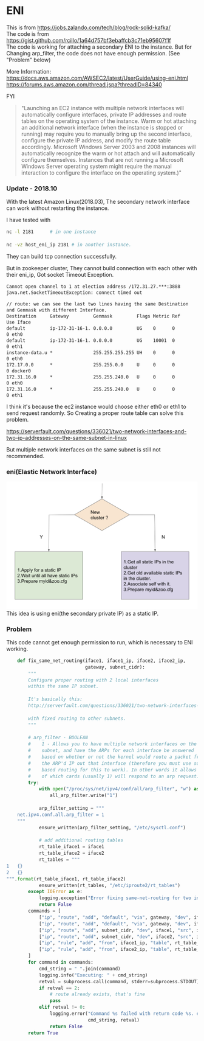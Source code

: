 # ENI
This is from https://jobs.zalando.com/tech/blog/rock-solid-kafka/  
The code is from https://gist.github.com/rcillo/1a64d757bf3ebaffcb3c71eb95607f1f  
The code is working for attaching a secondary ENI to the instance. But for Changing arp_filter, the code does not have enough permission. (See "Problem" below)

More Information:
https://docs.aws.amazon.com/AWSEC2/latest/UserGuide/using-eni.html
https://forums.aws.amazon.com/thread.jspa?threadID=84340

FYI
>"Launching an EC2 instance with multiple network interfaces will automatically configure interfaces, private IP addresses and route tables on the operating system of the instance. Warm or hot attaching an additional network interface (when the instance is stopped or running) may require you to manually bring up the second interface, configure the private IP address, and modify the route table accordingly. Microsoft Windows Server 2003 and 2008 instances will automatically recognize the warm or hot attach and will automatically configure themselves. Instances that are not running a Microsoft Windows Server operating system might require the manual interaction to configure the interface on the operating system.)"

### Update - 2018.10
With the latest Amazon Linux(2018.03), The secondary network interface can work without restarting the instance. 

I have tested with 
``` bash
nc -l 2181      # in one instance

nc -vz host_eni_ip 2181 # in another instance.
```
They can build tcp connection successfully.

But in zookeeper cluster, They cannot build connection with each other with their eni_ip, Got socket Timeout Exception.  
```
Cannot open channel to 1 at election address /172.31.27.***:3888 java.net.SocketTimeoutException: connect timed out
```  
```
// route: we can see the last two lines having the same Destination and Genmask with different Interface.
Destination     Gateway         Genmask         Flags Metric Ref    Use Iface
default         ip-172-31-16-1. 0.0.0.0         UG    0      0        0 eth0
default         ip-172-31-16-1. 0.0.0.0         UG    10001  0        0 eth1
instance-data.u *               255.255.255.255 UH    0      0        0 eth0
172.17.0.0      *               255.255.0.0     U     0      0        0 docker0
172.31.16.0     *               255.255.240.0   U     0      0        0 eth0
172.31.16.0     *               255.255.240.0   U     0      0        0 eth1
```
I think it's because the ec2 instance would choose either eth0 or eth1 to send request randomly. So Creating a proper route table can solve this problem.  

https://serverfault.com/questions/336021/two-network-interfaces-and-two-ip-addresses-on-the-same-subnet-in-linux
  
But multiple network interfaces on the same subnet is still not recommended. 
### eni(Elastic Network Interface)
![Alt text](../images/eni.png?raw=true "eni")
This idea is using eni(the secondary private IP) as a static IP.
### Problem
This code cannot get enough permission to run, which is necessary to ENI working.
``` python
    def fix_same_net_routing(iface1, iface1_ip, iface2, iface2_ip,
                             gateway, subnet_cidr):
        """
        Configure proper routing with 2 local interfaces
        within the same IP subnet.

        It's basically this:
        http://serverfault.com/questions/336021/two-network-interfaces-and-two-ip-addresses-on-the-same-subnet-in-linux

        with fixed routing to other subnets.
        """

        # arp_filter - BOOLEAN
        #    1 - Allows you to have multiple network interfaces on the same
        #    subnet, and have the ARPs for each interface be answered
        #    based on whether or not the kernel would route a packet from
        #    the ARP'd IP out that interface (therefore you must use source
        #    based routing for this to work). In other words it allows control
        #    of which cards (usually 1) will respond to an arp request.
        try:
            with open("/proc/sys/net/ipv4/conf/all/arp_filter", "w") as all_arp_filter:
                all_arp_filter.write("1")

            arp_filter_setting = """
    net.ipv4.conf.all.arp_filter = 1
    """
            ensure_written(arp_filter_setting, "/etc/sysctl.conf")

            # add additional routing tables
            rt_table_iface1 = iface1
            rt_table_iface2 = iface2
            rt_tables = """
1   {}
2   {}
""".format(rt_table_iface1, rt_table_iface2)
            ensure_written(rt_tables, "/etc/iproute2/rt_tables")
        except IOError as e:
            logging.exception("Error fixing same-net-routing for two interfaces")
            return False
        commands = [
            ["ip", "route", "add", "default", "via", gateway, "dev", iface1, "table", rt_table_iface1],
            ["ip", "route", "add", "default", "via", gateway, "dev", iface2, "table", rt_table_iface2],
            ["ip", "route", "add", subnet_cidr, "dev", iface1, "src", iface1_ip, "table", rt_table_iface1],
            ["ip", "route", "add", subnet_cidr, "dev", iface2, "src", iface2_ip, "table", rt_table_iface2],
            ["ip", "rule", "add", "from", iface1_ip, "table", rt_table_iface1],
            ["ip", "rule", "add", "from", iface2_ip, "table", rt_table_iface2]
        ]
        for command in commands:
            cmd_string = " ".join(command)
            logging.info("Executing: " + cmd_string)
            retval = subprocess.call(command, stderr=subprocess.STDOUT)
            if retval == 2:
                # route already exists, that's fine
                pass
            elif retval != 0:
                logging.error("Command %s failed with return code %s. exiting.",
                              cmd_string, retval)
                return False
        return True

```